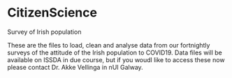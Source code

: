# CitizenScience
Survey of Irish population


These are the files to load, clean and analyse data from our fortnightly surveys of the attitude of the Irish population to COVID19. Data files will be available on ISSDA in due course, but if you woudl like to access these now please contact Dr. Akke Vellinga in nUI Galway.
